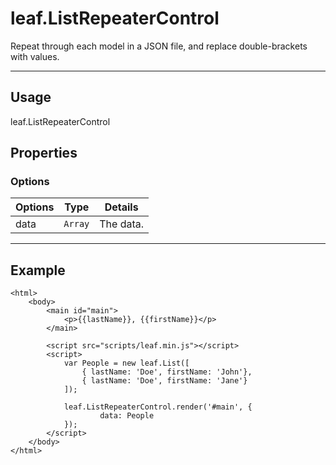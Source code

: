 # leaf.ListRepeaterControl

Repeat through each model in a JSON file, and replace double-brackets with values.

----------------------------------------------------------------------

## Usage

leaf.ListRepeaterControl

## Properties

### Options

| Options         | Type          | Details                          |
| --------------- | ------------- | -------------------------------- |
| data            | `Array`       | The data.                        |

----------------------------------------------------------------------

## Example

	<html>	
		<body>
        	<main id="main">
            	<p>{{lastName}}, {{firstName}}</p>
        	</main>

			<script src="scripts/leaf.min.js"></script>
			<script>	
                var People = new leaf.List([
					{ lastName: 'Doe', firstName: 'John'},
					{ lastName: 'Doe', firstName: 'Jane'}	               
                ]);
            	
            	leaf.ListRepeaterControl.render('#main', {
            			data: People
        		});
			</script>
		</body>
	</html>	

